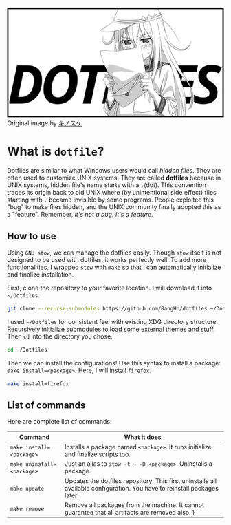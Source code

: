 ![Dotfiles](verniy-dotfiles.png)
Original image by [キノスケ](https://www.pixiv.net/member_illust.php?id=3180989)

# What is `dotfile`?

Dotfiles are similar to what Windows users would call *hidden files*. They are often used to customize UNIX systems. They are called **dotfiles** because in UNIX systems, hidden file's name starts with a `.`(dot). This convention traces its origin back to old UNIX where (by unintentional side effect) files starting with `.` became invisible by some programs. People exploited this "bug" to make files hidden, and the UNIX community finally adopted this as a "feature". Remember, *it's not a bug; it's a feature*.

## How to use

Using `GNU stow`, we can manage the dotfiles easily. Though `stow` itself is not designed to be used with dotfiles, it works perfectly well. To add more functionalities, I wrapped `stow` with `make` so that I can automatically initialize and finalize installation.

First, clone the repository to your favorite location. I will download it into `~/Dotfiles`.

```sh
git clone --recurse-submodules https://github.com/RangHo/dotfiles ~/Dotfiles
```

I used `~/Dotfiles` for consistent feel with existing XDG directory structure. Recursively initialize submodules to load some external themes and stuff. Then `cd` into the directory you chose.

```sh
cd ~/Dotfiles
```

Then we can install the configurations! Use this syntax to install a package: `make install=<package>`. Here, I will install `firefox`.

```sh
make install=firefox
```

## List of commands

Here are complete list of commands:

| Command | What it does |
|-----|-----|
| `make install=<package>` | Installs a package named `<package>`. It runs initialize and finalize scripts too. |
| `make uninstall=<package>` | Just an alias to `stow -t ~ -D <package>`. Uninstalls a package. |
| `make update` | Updates the dotfiles repository. This first uninstalls all available configuration. You have to reinstall packages later. |
| `make remove` | Remove all packages from the machine. It cannot guarantee that all artifacts are removed also. }
